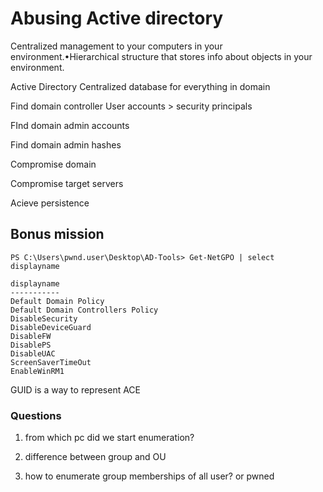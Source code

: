 # Abusing Active directory

Centralized management to your computers in your environment.•Hierarchical structure that stores info about objects in your environment.

Active Directory Centralized database for everything in domain

Find domain controller
     User accounts > security principals
    



FInd domain admin accounts

Find domain admin hashes

Compromise domain

Compromise target servers

Acieve persistence

## Bonus mission

```
PS C:\Users\pwnd.user\Desktop\AD-Tools> Get-NetGPO | select displayname

displayname
-----------
Default Domain Policy
Default Domain Controllers Policy
DisableSecurity
DisableDeviceGuard
DisableFW
DisablePS
DisableUAC
ScreenSaverTimeOut
EnableWinRM1
```

GUID is a way to represent ACE


### Questions

1. from which pc did we start enumeration?

2. difference between group and OU

3. how to enumerate group memberships  of all user? or pwned




